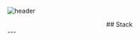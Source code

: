 
![header](https://capsule-render.vercel.app/api?type=waving&color=auto&height=300&section=header&text=LazyJun🥰&fontSize=90)


<div align=center>## Stack</div>
---

